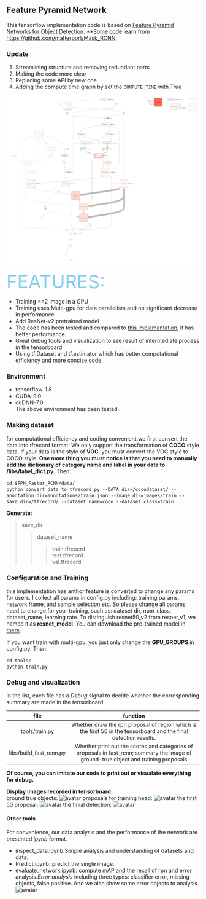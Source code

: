 ## Feature Pyramid Network
This tensorflow implementation code is based on [Feature Pyramid Networks for Object Detection](https://arxiv.org/abs/1612.03144). **Some code learn from https://github.com/matterport/Mask_RCNN.

### Update
1. Streamlining structure and removing redundant parts
2. Making the code more clear
3. Replacing some API by new one
4. Adding the compute time graph by set the `COMPUTE_TIME` with True

![compute_time](images/compute_time.png)

<font color=skyblue size=10>FEATURES:</font>

* Training >=2 image in a GPU
* Training uses Multi-gpu for data parallelism and no significant decrease in performance
* Add ResNet-v2 pretrained model
* The code has been tested and compared to [this implementation](https://github.com/matterport/Mask_RCNN), it has better performance
* Great debug tools and visualization to see result of intermediate process in the tensorboard
* Using tf.Dataset and tf.estimator which has better computational efficiency and more concise code
### Environment
* tensorflow-1.8
* CUDA-9.0
* cuDNN-7.0  
The above environment has been tested.
### Making dataset 
for computational efficiency and coding convenient,we first convert the data into tfrecord format.
We only support the transformation of **COCO** style data. If your data is the style of **VOC**, you must convert the VOC style to COCO style. **One more thing you must notice is that you need to manually add the dictionary of category name and label in your data to /libs/label_dict.py**. Then:

```shell
cd $FPN_Faster_RCNN/data/
python convert_data_to_tfrecord.py --DATA_dir=/cocodataset/ --annotation_dir=annotations/train.json --image_dir=images/train --save_dir=/tfrecord/ --dataset_name=coco --dataset_class=train
```
**Generate**:   
> save_dir
> > dataset_name
> > >train.tfreocrd  
> > >test.tfrecord  
> > >val.tfrecord

### Configuration and Training
this implementation has anthor feature is converted to change any params for users. I collect all params in config.py including: training params, network frame, and sample selection etc. So please change all params need to change for your training, such as: dataset dir, num_class, dataset_name, learning rate. To distinguish resnet50_v2 from resnet_v1, we named it as **resnet_model**. You can download the pre-trained model in [there](https://github.com/tensorflow/models/tree/master/official/resnet).

If you want train with multi-gpu, you just only change the **GPU_GROUPS** in config.py. Then:
```shell
cd tools/
python train.py
```
### Debug and visualization
In the list, each file has a *Debug* signal to decide whether the corresponding summary are made in the tensorboard.  

| file | function |  
|:---:|:---:|
|tools/train.py|Whether draw the rpn proposal of region which is the first 50 in the tensorboard and the final detection results.|
|libs/build_fast_rcnn.py| Whether print out the scores and categories of proposals in fast_rcnn; summary the image of ground-true object and training proposals|

**Of course, you can imitate our code to print out or visualate everything for debug.**


**Display images recorded in tensorboard:**  
ground true objects: 
![avatar](images/gt.jpg)
proposals for training head: 
![avatar](images/train_proposal.jpg)
the first 50 proposal:
![avatar](images/proposal.jpg)
the finial detection:
![avatar](images/detection.jpg)
#### Other tools
For convenience, our data analysis and the performance of the network are presented *ipynb* format. 
* inspect_data.ipynb:Simple analysis and understanding of datasets and data.
* Predict.ipynb: predict the single image.
* evaluate_network.ipynb: compute mAP and the recall of rpn and error analysis.*Error analysis* including three types: classifier error, missing objects, false positive. And we also show some error objects to analysis.![avatar](images/error_objects.png)
